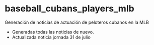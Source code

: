 # baseball_cubans_players_mlb

Generación de noticias de actuación de peloteros cubanos en la MLB
- Generadas todas las noticias de nuevo.
- Actualizada noticia jornada 31 de julio
